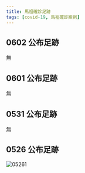 ```yaml
---
title: 馬祖確診足跡
tags: [covid-19, 馬祖確診案例]
---
```

## 0602 公布足跡
無
## 0601 公布足跡
無
## 0531 公布足跡
無
## 0526 公布足跡
![05261](https://images.chinatimes.com/newsphoto/2021-05-26/1024/20210526003866.jpg)
